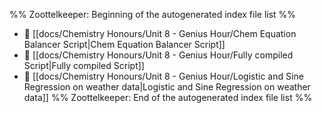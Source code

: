 %% Zoottelkeeper: Beginning of the autogenerated index file list  %%
- 📄 [[docs/Chemistry Honours/Unit 8 - Genius Hour/Chem Equation Balancer Script|Chem Equation Balancer Script]]
- 📄 [[docs/Chemistry Honours/Unit 8 - Genius Hour/Fully compiled Script|Fully compiled Script]]
- 📄 [[docs/Chemistry Honours/Unit 8 - Genius Hour/Logistic and Sine Regression on weather data|Logistic and Sine Regression on weather data]]
%% Zoottelkeeper: End of the autogenerated index file list  %%
